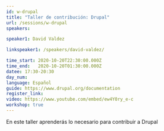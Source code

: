 ```yaml
---
id: w-drupal
title: "Taller de contribución: Drupal"
url: /sessions/w-drupal
speakers:

speaker1: David Valdez

linkspeaker1: /speakers/david-valdez/

time_start: 2020-10-20T22:30:00.000Z
time_end:   2020-10-20T01:30:00.000Z
datee: 17:30-20:30
day_num: 
language: Español
guide: https://www.drupal.org/documentation
register_link: 
video: https://www.youtube.com/embed/ew4Y0ry_e-c
workshop: true
---
```


En este taller aprenderás lo necesario para contribuir a Drupal
